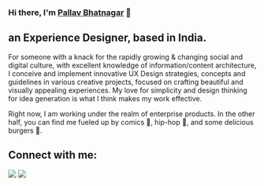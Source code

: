 ### Hi there, I'm [Pallav Bhatnagar](https://pallavbhatnagar.in) 👋
## an Experience Designer, based in India.

For someone with a knack for the rapidly growing & changing social and digital culture, with excellent knowledge of information/content architecture, I conceive and implement innovative UX Design strategies, concepts and guidelines in various creative projects, focused on crafting beautiful and visually appealing experiences. My love for simplicity and design thinking for idea generation is what I think makes my work effective.

Right now, I am working under the realm of enterprise products. In the other half, you can find me fueled up by comics 💬, hip-hop 🎵, and some delicious burgers 🍔.


## Connect with me:

<p align = "center">

[<img src="https://img.shields.io/badge/linkedin-%0077B5.svg?&style=for-the-badge&logo=linkedin&logoColor=white" />](https://www.linkedin.com/in/bhatnagarpallav/)
[<img src ="https://img.shields.io/badge/quora-%23B92B27.svg?&style=for-the-badge&logo=quora&logoColor=white">](https://www.quora.com/profile/Pallav-Bhatnagar-1)

</p>

<!-- 
----
[<img src="https://github-profile-trophy.vercel.app/?username=durgeshsamariya&row=2&column=3" />](https://github.com/ryo-ma/github-profile-trophy)
[<img src="https://github-readme-stats.vercel.app/api?username=durgeshsamariya&theme=algolia&count_private=true&include_all_commits=true&show_icons=true" />](https://github.com/anuraghazra/github-readme-stats)
[![GitHub Streak](https://github-readme-streak-stats.herokuapp.com/?user=durgeshsamariya&theme=dark)](https://github.com/DenverCoder1/github-readme-streak-stats)
[![Durgesh's Top Langs](https://github-readme-stats.vercel.app/api/top-langs/?username=themlphdstudent&theme=algolia&hide=Jupyter&layout=compact&show_icons=true)](https://github.com/anuraghazra/github-readme-stats)
 -->

<!--
**themlphdstudent/themlphdstudent** is a ✨ _special_ ✨ repository because its `README.md` (this file) appears on your GitHub profile.

Here are some ideas to get you started:

- 🔭 I’m currently working on ...
- 🌱 I’m currently learning ...
- 👯 I’m looking to collaborate on ...
- 🤔 I’m looking for help with ...
- 💬 Ask me about ...
- 📫 How to reach me: ...
- 😄 Pronouns: ...
- ⚡ Fun fact: ...
-->
